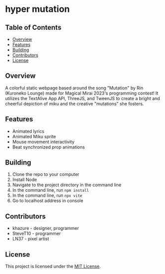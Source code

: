 # hyper mutation

## Table of Contents
- [Overview](#overview)
- [Features](#features)
- [Building](#building)
- [Contributors](#contributors)
- [License](#license)

## Overview

A colorful static webpage based around the song "Mutation" by Rin (Kuroneko Lounge) made for
Magical Mirai 2023's programming contest! It utilizes the TextAlive App API, ThreeJS, and TweenJS to create a bright and cheerful depiction of miku and the creative "mutations" she fosters.

## Features

- Animated lyrics
- Animated Miku sprite
- Mouse movement interactivity
- Beat synchronized prop animations

## Building
1. Clone the repo to your computer
1. Install Node
1. Navigate to the project directory in the command line
2. In the command line, run `npm install`
3. In the command line, run `npx vite`
4. Go to localhost address in console

## Contributors
- khazure - designer, programmer
- SteveT10 - programmer
- LN37 - pixel artist

## License

This project is licensed under the [MIT License](LICENSE).